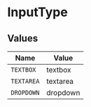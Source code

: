 # InputType


## Values

| Name       | Value      |
| ---------- | ---------- |
| `TEXTBOX`  | textbox    |
| `TEXTAREA` | textarea   |
| `DROPDOWN` | dropdown   |